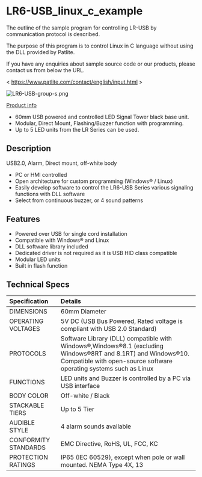 # LR6-USB_linux_c_example  

The outline of the sample program for controlling LR-USB by communication protocol is described.

The purpose of this program is to control Linux in C language without using the DLL provided by Patlite.


If you have any enquiries about sample source code or our products, please contact us from below the URL.

< https://www.patlite.com/contact/english/input.html >

![LR6-USB-group-s.png](https://cdn3.volusion.com/zfyub.tbqzg/v/vspfiles/photos/LR6-USBK-4T.jpg?v-cache=1627546983"LR6-USB-group-s.png")


[Product info](https://www.patlite.com/product/detail0000000689.html) 

* 60mm USB powered and controlled LED Signal Tower black base unit.
* Modular, Direct Mount, Flashing/Buzzer function with programming.
* Up to 5 LED units from the LR Series can be used.
 
## Description

USB2.0, Alarm, Direct mount, off-white body

* PC or HMI controlled
* Open architecture for custom programming (Windows® / Linux)
* Easily develop software to control the LR6-USB Series various signaling functions with DLL software
* Select from continuous buzzer, or 4 sound patterns

## Features

* Powered over USB for single cord installation
* Compatible with Windows® and Linux
* DLL software library included
* Dedicated driver is not required as it is USB HID class compatible
* Modular LED units
* Built in flash function

## Technical Specs

|Specification|Details|
|:--|:--|
|DIMENSIONS|60mm Diameter|
|OPERATING VOLTAGES| 5V DC (USB Bus Powered, Rated voltage is compliant with USB 2.0 Standard)|
|PROTOCOLS|Software Library (DLL) compatible with Windows®,Windows®8.1 (excluding Windows®8RT and 8.1RT) and Windows®10. Compatible with open-source software operating systems such as Linux|
|FUNCTIONS|LED units and Buzzer is controlled by a PC via USB interface|
|BODY COLOR|Off-white / Black|
|STACKABLE TIERS|Up to 5 Tier|
|AUDIBLE STYLE|4 alarm sounds available|
|CONFORMITY STANDARDS|EMC Directive, RoHS, UL, FCC, KC|
|PROTECTION RATINGS|IP65 (IEC 60529), except when pole or wall mounted. NEMA Type 4X, 13|
